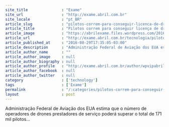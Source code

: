 ```yaml
---
site_title               : "Exame"
site_url                 : "http://exame.abril.com.br"
site_locale              : "pt_BR"
article_slug             : "pilotos-correm-para-conseguir-licenca-de-drones-nos-eua"
article_title            : "Pilotos correm para conseguir licença de drones nos EUA"
article_image            : "https://abrilexame.files.wordpress.com/2016/09/size_960_16_9_drone-dji-phantom-41.jpg?quality=70&strip=all&w=960"
article_url              : "http://exame.abril.com.br/tecnologia/pilotos-correm-para-conseguir-licenca-de-drones-nos-eua/"
article_published_at     : "2016-08-29T17:35:05-03:00"
article_description      : "Administração Federal de Aviação dos EUA estima que o número de operadores de drones prestadores de serviço poderá superar o total de 171 mil pilotos..."
article_author_name      : ""
article_author_image     : null
article_author_biography : null
article_author_profile   : "http://exame.abril.com.br/author/wpvipabril/"
article_author_facebook  : null
article_author_twitter   : null
category                 : ['technology']
tags                     : ['Exame']
permalink                : "/:categories/pilotos-correm-para-conseguir-licenca-de-drones-nos-eua/"
layout                   : post
---
```


Administração Federal de Aviação dos EUA estima que o número de operadores de drones prestadores de serviço poderá superar o total de 171 mil pilotos...

